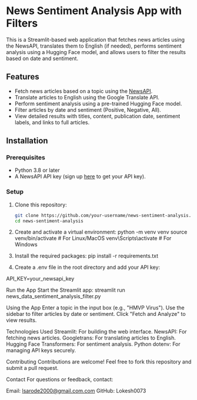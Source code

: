 # News Sentiment Analysis App with Filters

This is a Streamlit-based web application that fetches news articles using the NewsAPI, translates them to English (if needed), performs sentiment analysis using a Hugging Face model, and allows users to filter the results based on date and sentiment.

## Features

- Fetch news articles based on a topic using the [NewsAPI](https://newsapi.org/).
- Translate articles to English using the Google Translate API.
- Perform sentiment analysis using a pre-trained Hugging Face model.
- Filter articles by date and sentiment (Positive, Negative, All).
- View detailed results with titles, content, publication date, sentiment labels, and links to full articles.

## Installation

### Prerequisites
- Python 3.8 or later
- A NewsAPI API key (sign up [here](https://newsapi.org/register) to get your API key).

### Setup

1. Clone this repository:
   ```bash
   git clone https://github.com/your-username/news-sentiment-analysis.git
   cd news-sentiment-analysis


2. Create and activate a virtual environment:
python -m venv venv
source venv/bin/activate # For Linux/MacOS
venv\Scripts\activate    # For Windows

3. Install the required packages:
pip install -r requirements.txt

4. Create a .env file in the root directory and add your API key:

API_KEY=your_newsapi_key


Run the App
Start the Streamlit app:
streamlit run news_data_sentiment_analysis_filter.py


Using the App
Enter a topic in the input box (e.g., "HMVP Virus").
Use the sidebar to filter articles by date or sentiment.
Click "Fetch and Analyze" to view results.

Technologies Used
Streamlit: For building the web interface.
NewsAPI: For fetching news articles.
Googletrans: For translating articles to English.
Hugging Face Transformers: For sentiment analysis.
Python dotenv: For managing API keys securely.

Contributing
Contributions are welcome! Feel free to fork this repository and submit a pull request.


Contact
For questions or feedback, contact:

Email: lsarode2000@gmail.com.com
GitHub: Lokesh0073
